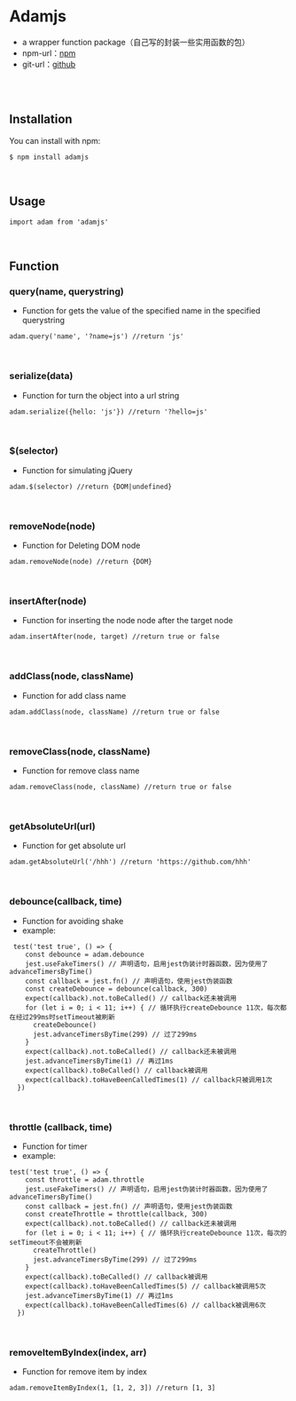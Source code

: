 # Adamjs

- a wrapper function package（自己写的封装一些实用函数的包）
- npm-url：[npm](https://www.npmjs.com/package/adamjs)
- git-url：[github](https://github.com/wonghan/adamjs)
<br>
<br>

## Installation

You can install with npm:

```
$ npm install adamjs
```
<br>

## Usage

```
import adam from 'adamjs'
```
<br>

## Function
### query(name, querystring)
- Function for gets the value of the specified name in the specified querystring
```
adam.query('name', '?name=js') //return 'js'
```
<br>

### serialize(data)
- Function for turn the object into a url string
```
adam.serialize({hello: 'js'}) //return '?hello=js'
```
<br>

### $(selector)
- Function for simulating jQuery
```
adam.$(selector) //return {DOM|undefined}
```
<br>

### removeNode(node)
- Function for Deleting DOM node
```
adam.removeNode(node) //return {DOM}
```
<br>

### insertAfter(node)
- Function for inserting the node node after the target node
```
adam.insertAfter(node, target) //return true or false
```
<br>

### addClass(node, className)
- Function for add class name
```
adam.addClass(node, className) //return true or false
```
<br>

### removeClass(node, className)
- Function for remove class name
```
adam.removeClass(node, className) //return true or false
```
<br>

### getAbsoluteUrl(url)
- Function for get absolute url
```
adam.getAbsoluteUrl('/hhh') //return 'https://github.com/hhh'
```
<br>

### debounce(callback, time)
- Function for avoiding shake
- example:
```
 test('test true', () => {
    const debounce = adam.debounce
    jest.useFakeTimers() // 声明语句，启用jest伪装计时器函数，因为使用了advanceTimersByTime()
    const callback = jest.fn() // 声明语句，使用jest伪装函数
    const createDebounce = debounce(callback, 300)
    expect(callback).not.toBeCalled() // callback还未被调用
    for (let i = 0; i < 11; i++) { // 循环执行createDebounce 11次，每次都在经过299ms时setTimeout被刷新
      createDebounce()
      jest.advanceTimersByTime(299) // 过了299ms
    }
    expect(callback).not.toBeCalled() // callback还未被调用
    jest.advanceTimersByTime(1) // 再过1ms
    expect(callback).toBeCalled() // callback被调用
    expect(callback).toHaveBeenCalledTimes(1) // callback只被调用1次
  })
```
<br>

### throttle (callback, time)
- Function for timer
- example:
```
test('test true', () => {
    const throttle = adam.throttle
    jest.useFakeTimers() // 声明语句，启用jest伪装计时器函数，因为使用了advanceTimersByTime()
    const callback = jest.fn() // 声明语句，使用jest伪装函数
    const createThrottle = throttle(callback, 300)
    expect(callback).not.toBeCalled() // callback还未被调用
    for (let i = 0; i < 11; i++) { // 循环执行createDebounce 11次，每次的setTimeout不会被刷新
      createThrottle()
      jest.advanceTimersByTime(299) // 过了299ms
    }
    expect(callback).toBeCalled() // callback被调用
    expect(callback).toHaveBeenCalledTimes(5) // callback被调用5次
    jest.advanceTimersByTime(1) // 再过1ms
    expect(callback).toHaveBeenCalledTimes(6) // callback被调用6次
  })
```
<br>

### removeItemByIndex(index, arr)
- Function for remove item by index
```
adam.removeItemByIndex(1, [1, 2, 3]) //return [1, 3]
```
